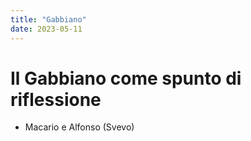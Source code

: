 ```yaml
---
title: "Gabbiano"
date: 2023-05-11
---
```

# Il Gabbiano come spunto di riflessione  
- Macario e Alfonso (Svevo)  
